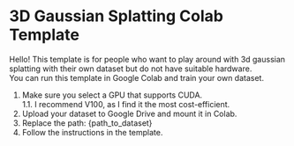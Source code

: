 # 3D Gaussian Splatting Colab Template

Hello! This template is for people who want to play around with 3d gaussian splatting with their own dataset but do not have suitable hardware.
<br />
You can run this template in Google Colab and train your own dataset.
<br />

1. Make sure you select a GPU that supports CUDA. <br />
  1.1. I recommend V100, as I find it the most cost-efficient.
2. Upload your dataset to Google Drive and mount it in Colab. <br />
3. Replace the path: {path_to_dataset} <br />
4. Follow the instructions in the template.
